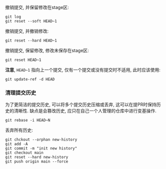 撤销提交, 并保留修改在stage区:
```shell
git log
git reset --soft HEAD~1
```

撤销提交, 并撤销修改:
```shell
git reset --hard HEAD~1
```

撤销提交, 保留修改, 修改未保存在stage区:
```shell
git reset HEAD~1
```

**注意**, `HEAD~1` 指向上一个提交, 仅有一个提交或没有提交时不适用, 此时应该使用:
```shell
git update-ref -d HEAD
```

### 清理提交历史

为了更简洁的提交历史, 可以将多个提交历史压缩或丢弃, 这可以在提PR时保持历史的清晰性. 缺点是会篡改历史, 应只在自己一个人管理的仓库中进行变基操作.

```shell
git rebase -i HEAD~N
```

丢弃所有历史:

```shell
git chckout --orphan new-history
git add -A
git commit -m "init new history"
git checkout main
git reset --hard new-history
git push origin main --force
```
